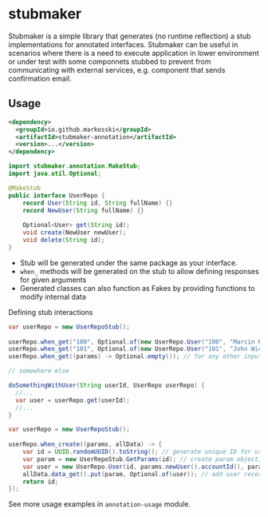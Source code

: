 # stubmaker

Stubmaker is a simple library that generates (no runtime reflection) a stub implementations for annotated interfaces. 
Stubmaker can be useful in scenarios where there is a need to execute application in lower environment or under test with some componnets stubbed to prevent from communicating with external services, e.g. component that sends confirmation email.

## Usage

```xml
<dependency>
  <groupId>io.github.markosski</groupId>
  <artifactId>stubmaker-annotation</artifactId>
  <version>...</version>
</dependency>
```

```java
import stubmaker.annotation.MakeStub;
import java.util.Optional;

@MakeStub
public interface UserRepo {
    record User(String id, String fullName) {}
    record NewUser(String fullName) {}
    
    Optional<User> get(String id);
    void create(NewUser newUser);
    void delete(String id);
}
```

* Stub will be generated under the same package as your interface. 
* `when_` methods will be generated on the stub to allow defining responses for given arguments
* Generated classes can also function as Fakes by providing functions to modify internal data

Defining stub interactions

```java
var userRepo = new UserRepoStub();
        
userRepo.when_get("100", Optional.of(new UserRepo.User("100", "Marcin K")));
userRepo.when_get("101", Optional.of(new UserRepo.User("101", "John Wick")));
userRepo.when_get((params) -> Optional.empty()); // for any other input

// somewhere else

doSomethingWithUser(String userId, UserRepo userRepo) {
  //...
  var user = userRepo.get(userId);
  //...
}
```

```java
var userRepo = new UserRepoStub();
        
userRepo.when_create((params, allData) -> {
    var id = UUID.randomUUID().toString(); // generate unique ID for user
    var param = new UserRepoStub.GetParams(id); // create param object, a key in data_get map
    var user = new UserRepo.User(id, params.newUser().accountId(), params.newUser().fullName()); // create user record
    allData.data_get().put(param, Optional.of(user)); // add user record
    return id;
});
```

See more usage examples in `annotation-usage` module.



